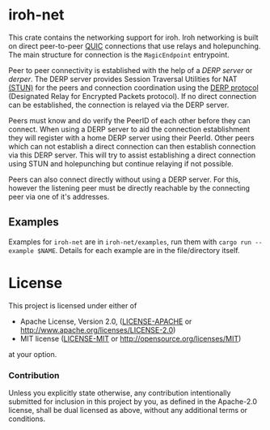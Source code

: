 # iroh-net

This crate contains the networking support for iroh. Iroh networking is built on direct peer-to-peer [QUIC](https://en.wikipedia.org/wiki/QUIC) connections that use relays and holepunching. The main structure for connection is the `MagicEndpoint` entrypoint.

Peer to peer connectivity is established with the help of a _DERP server_ or _derper_. The DERP server provides Session Traversal Utilities for NAT [(STUN)](https://en.wikipedia.org/wiki/STUN) for the peers and connection coordination using the [DERP protocol](https://pkg.go.dev/tailscale.com/derp) (Designated Relay for Encrypted Packets protocol). If no direct connection can be established, the connection is relayed via the DERP server.

Peers must know and do verify the PeerID of each other before they can connect. When using a DERP server to aid the connection establishment they will register with a home DERP server using their PeerId.  Other peers which can not establish a direct connection can then establish connection via this DERP server.  This will try to assist establishing a direct connection using STUN and holepunching but continue relaying if not possible.

Peers can also connect directly without using a DERP server. For this, however the listening peer must be directly reachable by the connecting peer via one of it's addresses.

## Examples

Examples for `iroh-net` are in `iroh-net/examples`, run them with `cargo run --example $NAME`. Details for each example are in the file/directory itself.

# License

This project is licensed under either of

 * Apache License, Version 2.0, ([LICENSE-APACHE](LICENSE-APACHE) or
   http://www.apache.org/licenses/LICENSE-2.0)
 * MIT license ([LICENSE-MIT](LICENSE-MIT) or
   http://opensource.org/licenses/MIT)

at your option.

### Contribution

Unless you explicitly state otherwise, any contribution intentionally submitted
for inclusion in this project by you, as defined in the Apache-2.0 license,
shall be dual licensed as above, without any additional terms or conditions.
